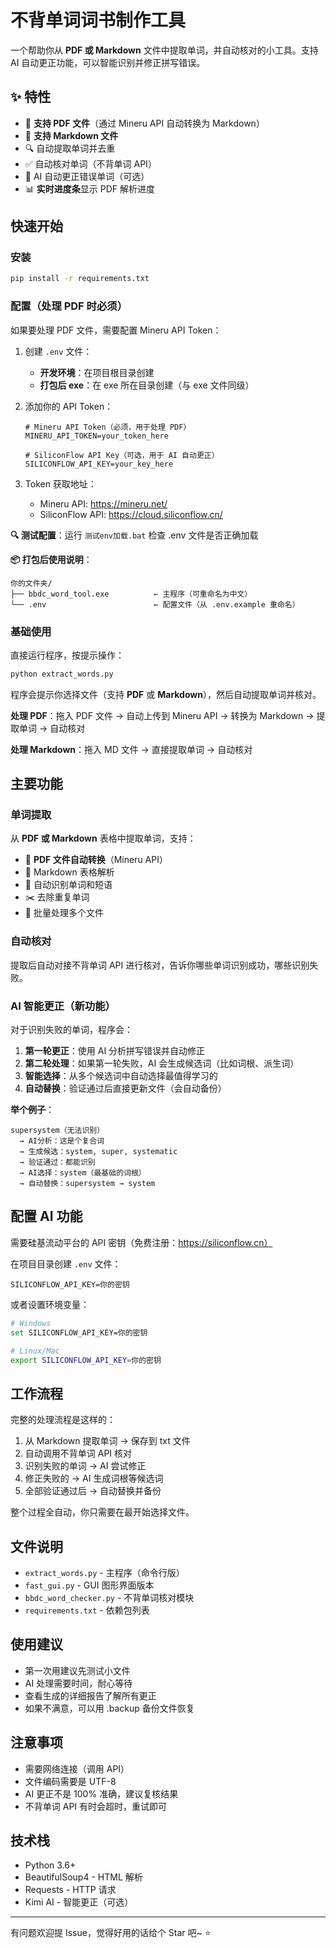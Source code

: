 # 不背单词词书制作工具

一个帮助你从 **PDF 或 Markdown** 文件中提取单词，并自动核对的小工具。支持 AI 自动更正功能，可以智能识别并修正拼写错误。

## ✨ 特性

- 📄 **支持 PDF 文件**（通过 Mineru API 自动转换为 Markdown）
- 📝 **支持 Markdown 文件**
- 🔍 自动提取单词并去重
- ✅ 自动核对单词（不背单词 API）
- 🤖 AI 自动更正错误单词（可选）
- 📊 **实时进度条**显示 PDF 解析进度

## 快速开始

### 安装

```bash
pip install -r requirements.txt
```

### 配置（处理 PDF 时必须）

如果要处理 PDF 文件，需要配置 Mineru API Token：

1. 创建 `.env` 文件：
   - **开发环境**：在项目根目录创建
   - **打包后 exe**：在 exe 所在目录创建（与 exe 文件同级）
   
2. 添加你的 API Token：
   ```
   # Mineru API Token（必须，用于处理 PDF）
   MINERU_API_TOKEN=your_token_here
   
   # SiliconFlow API Key（可选，用于 AI 自动更正）
   SILICONFLOW_API_KEY=your_key_here
   ```
   
3. Token 获取地址：
   - Mineru API: https://mineru.net/
   - SiliconFlow API: https://cloud.siliconflow.cn/

**🔍 测试配置**：运行 `测试env加载.bat` 检查 .env 文件是否正确加载

**📦 打包后使用说明**：
```
你的文件夹/
├── bbdc_word_tool.exe          ← 主程序（可重命名为中文）
└── .env                        ← 配置文件（从 .env.example 重命名）
```

### 基础使用

直接运行程序，按提示操作：

```bash
python extract_words.py
```

程序会提示你选择文件（支持 **PDF** 或 **Markdown**），然后自动提取单词并核对。

**处理 PDF**：拖入 PDF 文件 → 自动上传到 Mineru API → 转换为 Markdown → 提取单词 → 自动核对

**处理 Markdown**：拖入 MD 文件 → 直接提取单词 → 自动核对

## 主要功能

### 单词提取

从 **PDF 或 Markdown** 表格中提取单词，支持：
- 📄 **PDF 文件自动转换**（Mineru API）
- 📝 Markdown 表格解析
- 🔄 自动识别单词和短语
- ✂️ 去除重复单词
- 📁 批量处理多个文件

### 自动核对

提取后自动对接不背单词 API 进行核对，告诉你哪些单词识别成功，哪些识别失败。

### AI 智能更正（新功能）

对于识别失败的单词，程序会：

1. **第一轮更正**：使用 AI 分析拼写错误并自动修正
2. **第二轮处理**：如果第一轮失败，AI 会生成候选词（比如词根、派生词）
3. **智能选择**：从多个候选词中自动选择最值得学习的
4. **自动替换**：验证通过后直接更新文件（会自动备份）

**举个例子**：

```
supersystem（无法识别）
  → AI分析：这是个复合词
  → 生成候选：system, super, systematic
  → 验证通过：都能识别
  → AI选择：system（最基础的词根）
  → 自动替换：supersystem → system
```

## 配置 AI 功能

需要硅基流动平台的 API 密钥（免费注册：https://siliconflow.cn）

在项目目录创建 `.env` 文件：

```env
SILICONFLOW_API_KEY=你的密钥
```

或者设置环境变量：

```bash
# Windows
set SILICONFLOW_API_KEY=你的密钥

# Linux/Mac  
export SILICONFLOW_API_KEY=你的密钥
```

## 工作流程

完整的处理流程是这样的：

1. 从 Markdown 提取单词 → 保存到 txt 文件
2. 自动调用不背单词 API 核对
3. 识别失败的单词 → AI 尝试修正
4. 修正失败的 → AI 生成词根等候选词
5. 全部验证通过后 → 自动替换并备份

整个过程全自动，你只需要在最开始选择文件。

## 文件说明

- `extract_words.py` - 主程序（命令行版）
- `fast_gui.py` - GUI 图形界面版本
- `bbdc_word_checker.py` - 不背单词核对模块
- `requirements.txt` - 依赖包列表

## 使用建议

- 第一次用建议先测试小文件
- AI 处理需要时间，耐心等待
- 查看生成的详细报告了解所有更正
- 如果不满意，可以用 .backup 备份文件恢复

## 注意事项

- 需要网络连接（调用 API）
- 文件编码需要是 UTF-8
- AI 更正不是 100% 准确，建议复核结果
- 不背单词 API 有时会超时，重试即可

## 技术栈

- Python 3.6+
- BeautifulSoup4 - HTML 解析
- Requests - HTTP 请求
- Kimi AI - 智能更正（可选）

---

有问题欢迎提 Issue，觉得好用的话给个 Star 吧~ ⭐

